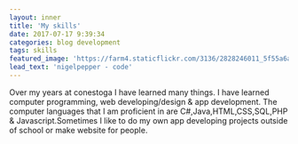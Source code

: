 ```yaml
---
layout: inner
title: 'My skills'
date: 2017-07-17 9:39:34
categories: blog development
tags: skills
featured_image: 'https://farm4.staticflickr.com/3136/2828246011_5f55a6a06f_z_d.jpg'
lead_text: 'nigelpepper - code'
---
```


Over my years at conestoga I have learned many things. I have learned computer programming, web developing/design & app development. The computer languages that I am proficient in are C#,Java,HTML,CSS,SQL,PHP  & Javascript.Sometimes I like to do my own app developing projects outside of school or make website for people.
